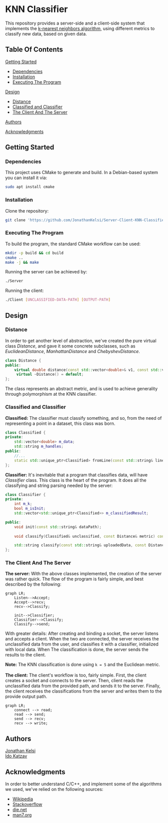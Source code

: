 # KNN Classifier

This repository provides a server-side and a client-side system that
implements the  [k-nearest neighbors algorithm](https://en.wikipedia.org/wiki/K-nearest_neighbors_algorithm), 
using different metrics to classify new data, based on given data.

## Table Of Contents
[Getting Started](#Getting-Started)
* [Dependencies](#Dependencies)
* [Installation](#Installation)
* [Executing The Program](#Executing-The-Program)

[Design](#Design)
* [Distance](#Distance)
* [Classified and Classifier](#Classified-and-Classifier)
* [The Client And The Server](#The-Client-And-The-Server)

[Authors](#Authors)

[Acknowledgments](#Acknowledgments)


## Getting Started

### Dependencies

This project uses CMake to generate and build. In a Debian-based system you can install it via:
```bash
sudo apt install cmake
```

### Installation

Clone the repository:
```bash
git clone 'https://github.com/JonathanKelsi/Server-Client-KNN-Classifier'
```

### Executing The Program

To build the program, the standard CMake workflow can be used:
```bash
mkdir -p build && cd build
cmake ..
make -j && make
```

Running the server can be achieved by:
```bash
./Server
```
Running the client:
```bash
./Client [UNCLASSIFIED-DATA-PATH] [OUTPUT-PATH]
```

## Design

### Distance

In order to get another level of abstraction, we've created
the pure virtual class *Distance*, and gave it some concrete
subclasses, such as *EuclideanDistance*, *ManhattanDistance*
and *ChebyshevDistance*.
```c++
class Distance {
public:
    virtual double distance(const std::vector<double>& v1, const std::vector<double>& v2) const = 0;
     virtual ~Distance() = default;
};
```
The class represents an abstract metric, and is used
to achieve generality through polymorphism at the KNN classifier.

### Classified and Classifier

**Classified:** The classifier must classify something, and so, from the
need of representing a point in a dataset, this class was born.
```cpp
class Classified {
private:
    std::vector<double> m_data;
    std::string m_handles;
public:
    //...
    static std::unique_ptr<Classified> fromLine(const std::string& line);
};
```

**Classifier:** It's inevitable that a program that classifies
data, will have *Classifier* class. This class is the heart
of the program. It does all the classifying and string parsing 
needed by the server:
```c++
class Classifier {
private:
    int m_k;
    bool m_isInit;
    std::vector<std::unique_ptr<Classified>> m_classifiedResult;

public:
    void init(const std::string& dataPath);
    
    void classify(Classified& unclassified, const Distance& metric) const;

    std::string classify(const std::string& uploadedData, const Distance& metric) const;
};
```
### The Client And The Server

**The server:** With the above classes implemented, the creation of
the server was rather quick. The flow of the program is fairly 
simple, and best described by the following:

```mermaid
graph LR;
    Listen-->Accept;
    Accept-->recv;
    recv-->Classify;

    init-->Classifier;
    Classifier-->Classify;
    Classify-->send;
```
With greater details: After creating and binding a socket,
the server listens and accepts a client. When the two are connected,
the server receives the unclassified data from the user,
and classifies it with a classifier, initialized with local data.
When The classification is done, the server sends the results
to the client.

**Note:** The KNN classification is done using ```k = 5``` and
the Euclidean metric.
<br>
<br>
**The client:** The client's workflow is too, fairly simple.
First, the client creates a socket and connects to the server.
Then, client reads the unclassified data from the provided path,
and sends it to the server. Finally, the client receives the
classifications from the server and writes them to the provide
output path.
```mermaid
graph LR;
    connect --> read;
    read --> send;
    send --> recv;
    recv --> write;
```

## Authors
[Jonathan Kelsi](https://github.com/JonathanKelsi)  
[Ido Katzav](https://github.com/idokatzav)

## Acknowledgments

In order to better understand C/C++, and implement some of the
algorithms we used, we've relied on the following sources:

* [Wikipedia](https://www.wikipedia.org/)
* [Stackoverflow](https://stackoverflow.com/questions)
* [die.net](https://linux.die.net/)
* [man7.org](https://man7.org/linux/man-pages/)


